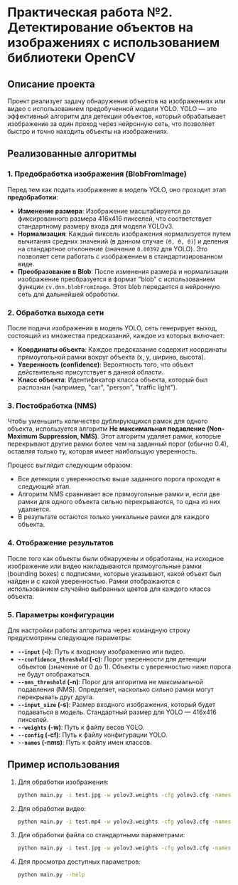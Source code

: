 # Практическая работа №2. Детектирование объектов на изображениях с использованием библиотеки OpenCV

## Описание проекта

Проект реализует задачу обнаружения объектов на изображениях или видео с использованием предобученной модели YOLO. YOLO — это эффективный алгоритм для детекции объектов, который обрабатывает изображение за один проход через нейронную сеть, что позволяет быстро и точно находить объекты на изображениях.

## Реализованные алгоритмы

### 1. Предобработка изображения (BlobFromImage)

Перед тем как подать изображение в модель YOLO, оно проходит этап **предобработки**:

- **Изменение размера**: Изображение масштабируется до фиксированного размера 416x416 пикселей, что соответствует стандартному размеру входа для модели YOLOv3.
- **Нормализация**: Каждый пиксель изображения нормализуется путем вычитания средних значений (в данном случае `(0, 0, 0)`) и деления на стандартное отклонение (значение `0.00392` для YOLO). Это позволяет сети работать с изображением в стандартизированном виде.
- **Преобразование в Blob**: После изменения размера и нормализации изображение преобразуется в формат "blob" с использованием функции `cv.dnn.blobFromImage`. Этот blob передается в нейронную сеть для дальнейшей обработки.

### 2. Обработка выхода сети

После подачи изображения в модель YOLO, сеть генерирует выход, состоящий из множества предсказаний, каждое из которых включает:

- **Координаты объекта**: Каждое предсказание содержит координаты прямоугольной рамки вокруг объекта (x, y, ширина, высота).
- **Уверенность (confidence)**: Вероятность того, что объект действительно присутствует в данной области.
- **Класс объекта**: Идентификатор класса объекта, который был распознан (например, "car", "person", "traffic light").

### 3. Постобработка (NMS)

Чтобы уменьшить количество дублирующихся рамок для одного объекта, используется алгоритм **Не максимальная подавление (Non-Maximum Suppression, NMS)**. Этот алгоритм удаляет рамки, которые перекрывают другие рамки более чем на заданный порог (обычно 0.4), оставляя только ту, которая имеет наибольшую уверенность.

Процесс выглядит следующим образом:
- Все детекции с уверенностью выше заданного порога проходят в следующий этап.
- Алгоритм NMS сравнивает все прямоугольные рамки и, если две рамки для одного объекта сильно перекрываются, то одна из них удаляется.
- В результате остаются только уникальные рамки для каждого объекта.

### 4. Отображение результатов

После того как объекты были обнаружены и обработаны, на исходное изображение или видео накладываются прямоугольные рамки (bounding boxes) с подписями, которые указывают, какой объект был найден и с какой уверенностью. Рамки отображаются с использованием случайно выбранных цветов для каждого класса объекта.

### 5. Параметры конфигурации

Для настройки работы алгоритма через командную строку предусмотрены следующие параметры:

- **`--input` (-i)**: Путь к входному изображению или видео.
- **`--confidence_threshold` (-c)**: Порог уверенности для детекции объектов (значение от 0 до 1). Объекты с уверенностью ниже порога не будут отображаться.
- **`--nms_threshold` (-n)**: Порог для алгоритма не максимальной подавления (NMS). Определяет, насколько сильно рамки могут перекрывать друг друга.
- **`--input_size` (-s)**: Размер входного изображения, который будет подаваться в модель. Стандартный размер для YOLO — 416x416 пикселей.
- **`--weights` (-w)**: Путь к файлу весов YOLO.
- **`--config` (-cf)**: Путь к файлу конфигурации YOLO.
- **`--names` (-nms)**: Путь к файлу имен классов.

## Пример использования

1. Для обработки изображения:
   ```bash
   python main.py -i test.jpg -w yolov3.weights -cfg yolov3.cfg -names coco.names -c 0.5 -n 0.4 -s 416 416
2. Для обработки видео:
   ```bash
   python main.py -i test.mp4 -w yolov3.weights -cfg yolov3.cfg -names coco.names -c 0.5 -n 0.4 -s 416 416
3. Для обработки файла со стандартными параметрами:
   ```bash
   python main.py -i test.jpg -w yolov3.weights -cfg yolov3.cfg -names coco.names
4. Для просмотра доступных параметров:
   ```bash
   python main.py --help
